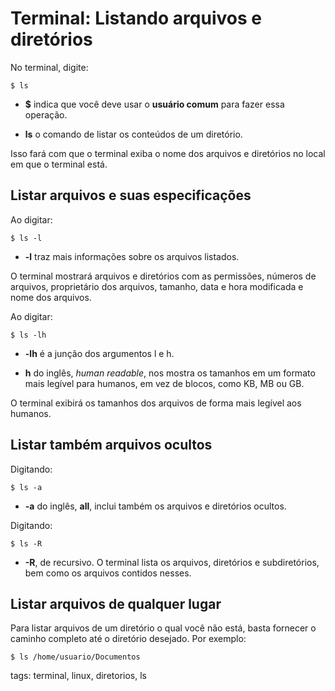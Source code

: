 # Terminal: Listando arquivos e diretórios


No terminal, digite:

```
$ ls
```

- **$** indica que você deve usar o **usuário comum** para fazer essa operação.

- **ls** o comando de listar os conteúdos de um diretório.

Isso fará com que o terminal exiba o nome dos arquivos e diretórios no local em que o terminal está.

## Listar arquivos e suas especificações

Ao digitar:

```
$ ls -l
```

- **-l** traz mais informações sobre os arquivos listados.

O terminal mostrará arquivos e diretórios com as permissões, números de arquivos, proprietário dos arquivos, tamanho, data e hora modificada e nome dos arquivos.

Ao digitar:

```
$ ls -lh
```

- **-lh** é a junção dos argumentos l e h.

- **h** do inglês, *human readable*, nos mostra os tamanhos em um formato mais legível para humanos, em vez de blocos, como KB, MB ou GB.

O terminal exibirá os tamanhos dos arquivos de forma mais legível aos humanos.

## Listar também arquivos ocultos

Digitando:

```
$ ls -a
```

- **-a** do inglês, **all**, inclui também os arquivos e diretórios ocultos.


Digitando:

```
$ ls -R
```

- **-R**, de recursivo. O terminal lista os arquivos, diretórios e subdiretórios, bem como os arquivos contidos nesses.

## Listar arquivos de qualquer lugar

Para listar arquivos de um diretório o qual você não está, basta fornecer o caminho completo até o diretório desejado. Por exemplo:

```
$ ls /home/usuario/Documentos
```

tags: terminal, linux, diretorios, ls
